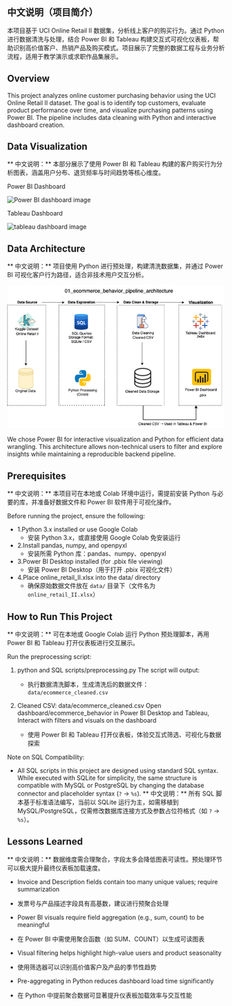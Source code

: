 ## 中文说明（项目简介）
本项目基于 UCI Online Retail II 数据集，分析线上客户的购买行为。通过 Python 进行数据清洗与处理，结合 Power BI 和 Tableau 构建交互式可视化仪表板，帮助识别高价值客户、热销产品及购买模式。项目展示了完整的数据工程与业务分析流程，适用于教学演示或求职作品集展示。

## Overview

This project analyzes online customer purchasing behavior using the UCI Online Retail II dataset. The goal is to identify top customers, evaluate product performance over time, and visualize purchasing patterns using Power BI. The pipeline includes data cleaning with Python and interactive dashboard creation.

## Data Visualization
** 中文说明：** 本部分展示了使用 Power BI 和 Tableau 构建的客户购买行为分析图表，涵盖用户分布、退货频率与时间趋势等核心维度。

Power BI Dashboard

![Power BI dashboard image](ecommerce_customer_behavior.pbix.png)

Tableau Dashboard

![tableau dashboard image](ecommerce_behavior_dashboard.twbx.png)

## Data Architecture
** 中文说明：** 项目使用 Python 进行预处理，构建清洗数据集，并通过 Power BI 可视化客户行为路径，适合非技术用户交互分析。

![data architecture image](ecommerce_behavior_pipeline_architecture.png)

We chose Power BI for interactive visualization and Python for efficient data wrangling. This architecture allows non-technical users to filter and explore insights while maintaining a reproducible backend pipeline.

## Prerequisites
** 中文说明：** 本项目可在本地或 Colab 环境中运行，需提前安装 Python 与必要的库，并准备好数据文件和 Power BI 软件用于可视化操作。

Before running the project, ensure the following:

- 1.Python 3.x installed or use Google Colab
  * 安装 Python 3.x，或直接使用 Google Colab 免安装运行 
- 2.Install pandas, numpy, and openpyxl
  * 安装所需 Python 库：pandas、numpy、openpyxl  
- 3.Power BI Desktop installed (for .pbix file viewing)
  * 安装 Power BI Desktop（用于打开 .pbix 可视化文件） 
- 4.Place online_retail_II.xlsx into the data/ directory
  * 确保原始数据文件放在 `data/` 目录下（文件名为 `online_retail_II.xlsx`）

## How to Run This Project
** 中文说明：** 可在本地或 Google Colab 运行 Python 预处理脚本，再用 Power BI 和 Tableau 打开仪表板进行交互展示。

Run the preprocessing script:

1. python and SQL scripts/preprocessing.py
   The script will output:
   - 执行数据清洗脚本，生成清洗后的数据文件：`data/ecommerce_cleaned.csv`

3. Cleaned CSV: data/ecommerce_cleaned.csv
   Open dashboard/ecommerce_behavior in Power BI Desktop and Tableau, Interact with filters and visuals on the dashboard
   - 使用 Power BI 和 Tableau 打开仪表板，体验交互式筛选、可视化与数据探索
     
Note on SQL Compatibility:
- All SQL scripts in this project are designed using standard SQL syntax. While executed with SQLite for simplicity, the same structure is compatible with MySQL or PostgreSQL by changing the database connector and placeholder syntax (`?` → `%s`).
 ** 中文说明：** 所有 SQL 脚本基于标准语法编写，当前以 SQLite 运行为主，如需移植到 MySQL/PostgreSQL，仅需修改数据库连接方式及参数占位符格式（如 `?` → `%s`）。

## Lessons Learned
 ** 中文说明：** 数据维度需合理聚合，字段太多会降低图表可读性。预处理环节可以极大提升最终仪表板加载速度。

- Invoice and Description fields contain too many unique values; require summarization
 * 发票号与产品描述字段具有高基数，建议进行预聚合处理 
- Power BI visuals require field aggregation (e.g., sum, count) to be meaningful
 * 在 Power BI 中需使用聚合函数（如 SUM、COUNT）以生成可读图表 
- Visual filtering helps highlight high-value users and product seasonality
 * 使用筛选器可以识别高价值客户及产品的季节性趋势
- Pre-aggregating in Python reduces dashboard load time significantly
 * 在 Python 中提前聚合数据可显著提升仪表板加载效率与交互性能

